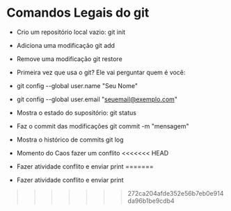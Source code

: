 # Comandos Legais do git

- Crio um repositório local vazio: git init
- Adiciona uma modificação git add <algo>
- Remove uma modificação git restore <algo>

- Primeira vez que usa o git? Ele vai perguntar quem é você:
- git config --global user.name "Seu Nome"
- git config --global user.email "seuemail@exemplo.com"

- Mostra o estado do supositório: git status
- Faz o commit das modificações git commit -m "mensagem"
- Mostra o histórico de commits git log

- Momento do Caos fazer um conflito
<<<<<<< HEAD
- Fazer atividade conflito e enviar print
=======
- Fazer atividade conflito e enviar print
>>>>>>> 272ca204afde352e56b7eb0e914da96b1be9cdb4
